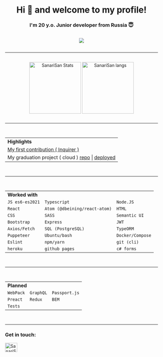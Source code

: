 <h1 align="center">Hi 👋 and welcome to my profile!</h1>
<h3 align="center">I'm 20 y.o. Junior developer from Russia 😇</h3>

<br />

<div align="center">
  <a align="center" href="https://github.com/ryo-ma/github-profile-trophy">
    <img src="https://github-profile-trophy.vercel.app/?username=SanariSan&theme=tokyonight&margin-w=15&margin-h=15&column=5&title=Commit,Issues,PR,Repo,Joined2020" />
  </a>
</div>

<br />

<hr />

<br />

<div align="center">
  <img height="170" align="center" src="https://github-readme-stats.vercel.app/api?username=sanarisan&count_private=true&show_icons=true&theme=tokyonight" alt="SanariSan Stats" />
  <img height="170" align="center" src="https://github-readme-stats.vercel.app/api/top-langs/?username=sanarisan&layout=compact&langs_count=10&theme=tokyonight" alt="SanariSan langs" />
</div>

<br />

<hr />

<br />

<div align="center">
  <table>
    <tr>
      <td><b>Highlights</b></td>
    </tr>
    <tr>
      <td>
        <a align="center" href="https://github.com/SBoudrias/Inquirer.js/issues/1042#issue-995134115">My first contribution ( Inquirer )</a>
      </td>
    </tr>
    <tr>
      <td>
        My graduation project ( cloud ) <a align="center" href="https://github.com/SanariSan/cloud-fullstack">repo</a> | <a align="center" href="https://storeton.herokuapp.com">deployed</a>
      </td>
    </tr>
  </table>
</div>

<br />

<hr />

<br />

<div align="center">
  <table>
    <tr>
      <td colspan="3"><b>Worked with</b></td>
    </tr>
    <tr>
      <td><code>JS es6-es2021</code></td>
      <td><code>Typescript</code></td>
      <td><code>Node.JS</code></td>
    </tr>
    <tr>
      <td><code>React</code></td>
      <td><code>Atom (@dbeining/react-atom)</code></td>
      <td><code>HTML</code></td>
    </tr>
    <tr>
      <td><code>CSS</code></td>
      <td><code>SASS</code></td>
      <td><code>Semantic UI</code></td>
    </tr>
    <tr>
      <td><code>Bootstrap</code></td>
      <td><code>Express</code></td>
      <td><code>JWT</code></td>
    </tr>
    <tr>
      <td><code>Axios/Fetch</code></td>
      <td><code>SQL (PostgreSQL)</code></td>
      <td><code>TypeORM</code></td>
    </tr>
    <tr>
      <td><code>Puppeteer</code></td>
      <td><code>Ubuntu/bash</code></td>
      <td><code>Docker/Compose</code></td>
    </tr>
    <tr>
      <td><code>Eslint</code></td>
      <td><code>npm/yarn</code></td>
      <td><code>git (cli)</code></td>
    </tr>
    <tr>
      <td><code>heroku</code></td>
      <td><code>github pages</code></td>
      <td><code>c# forms</code></td>
    </tr>
  </table>
  
  <br />
  
  <hr />
  
  <br />
  
  <table>
    <tr>
      <td colspan="3"><b>Planned</b></td>
    </tr>
    <tr>
      <td><code>WebPack</code></td>
      <td><code>GraphQL</code></td>
      <td><code>Passport.js</code></td>
    </tr>
    <tr>
      <td><code>Preact</code></td>
      <td><code>Redux</code></td>
      <td><code>BEM</code></td>
    </tr>
    <tr>
      <td><code>Tests</code></td>
    </tr>
  </table>
</div>

<br />

---
<h3 align="left">Get in touch:</h3>

<a href="https://t.me/rizidix" target="_blank" rel="noopener noreferrer"><img align="center" src="https://cdn.jsdelivr.net/npm/simple-icons@5.21.1/icons/telegram.svg" alt="SanariSan" height="30" width="40" /></a>
